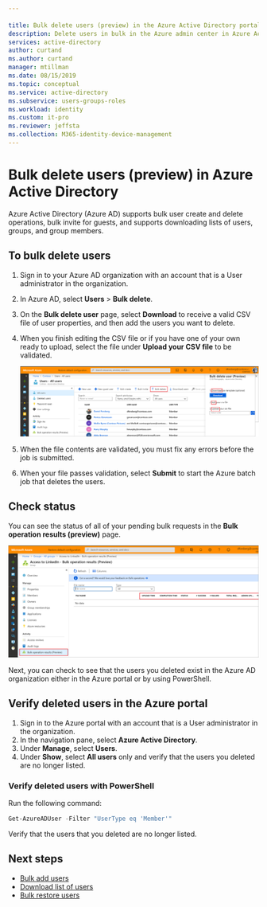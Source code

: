 ```yaml
---

title: Bulk delete users (preview) in the Azure Active Directory portal | Microsoft Docs
description: Delete users in bulk in the Azure admin center in Azure Active Directory 
services: active-directory 
author: curtand
ms.author: curtand
manager: mtillman
ms.date: 08/15/2019
ms.topic: conceptual
ms.service: active-directory
ms.subservice: users-groups-roles
ms.workload: identity
ms.custom: it-pro
ms.reviewer: jeffsta
ms.collection: M365-identity-device-management
---
```


# Bulk delete users (preview) in Azure Active Directory

Azure Active Directory (Azure AD) supports bulk user create and delete operations, bulk invite for guests, and supports downloading lists of users, groups, and group members.

## To bulk delete users

1. Sign in to your Azure AD organization with an account that is a User administrator in the organization.
1. In Azure AD, select **Users** > **Bulk delete**.
1. On the **Bulk delete user** page, select **Download** to receive a valid CSV file of user properties, and then add the users you want to delete.
1. When you finish editing the CSV file or if you have one of your own ready to upload, select the file under **Upload your CSV file** to be validated.

   ![Select a local CSV file in which you list the users you want to delete](./media/users-bulk-delete/bulk-delete.png)

1. When the file contents are validated, you must fix any errors before the job is submitted.
1. When your file passes validation, select **Submit** to start the Azure batch job that deletes the users.

## Check status

You can see the status of all of your pending bulk requests in the **Bulk operation results (preview)** page.

   ![Check upload status in the Bulk Operations Results page](./media/users-bulk-delete/bulk-center.png)

Next, you can check to see that the users you deleted exist in the Azure AD organization either in the Azure portal or by using PowerShell.

## Verify deleted users in the Azure portal

1. Sign in to the Azure portal with an account that is a User administrator in the organization.
1. In the navigation pane, select **Azure Active Directory**.
1. Under **Manage**, select **Users**.
1. Under **Show**, select **All users** only and verify that the users you deleted are no longer listed.

### Verify deleted users with PowerShell

Run the following command:

``` PowerShell
Get-AzureADUser -Filter "UserType eq 'Member'"
```

Verify that the users that you deleted are no longer listed.

## Next steps

- [Bulk add users](users-bulk-add.md)
- [Download list of users](users-bulk-download.md)
- [Bulk restore users](users-bulk-restore.md)
